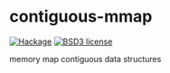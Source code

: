 # contiguous-mmap

[![Hackage](https://img.shields.io/hackage/v/contiguous-mmap.svg)](https://hackage.haskell.org/package/contiguous-mmap)
[![BSD3 license](https://img.shields.io/badge/license-BSD3-blue.svg)](LICENSE)

memory map contiguous data structures